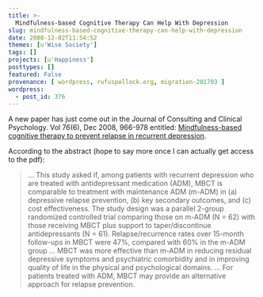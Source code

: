 ```yaml
---
title: >-
  Mindfulness-based Cognitive Therapy Can Help With Depression
slug: mindfulness-based-cognitive-therapy-can-help-with-depression
date: 2008-12-02T11:54:52
themes: [u'Wise Society']
tags: []
projects: [u'Happiness']
posttypes: []
featured: False
provenance: [ wordpress, rufuspollock.org, migration-201703 ]
wordpress:
  - post_id: 376
---
```


A new paper has just come out in the Journal of Consulting and Clinical Psychology. Vol 76(6), Dec 2008, 966-978 entitled: [Mindfulness-based cognitive therapy to prevent relapse in recurrent depression](http://psycnet.apa.org/journals/ccp/76/6/966/).

According to the abstract (hope to say more once I can actually get access to the pdf):

> ... This study asked if, among patients with recurrent depression who are treated with antidepressant medication (ADM), MBCT is comparable to treatment with maintenance ADM (m-ADM) in (a) depressive relapse prevention, (b) key secondary outcomes, and (c) cost effectiveness. The study design was a parallel 2-group randomized controlled trial comparing those on m-ADM (N = 62) with those receiving MBCT plus support to taper/discontinue antidepressants (N = 61). Relapse/recurrence rates over 15-month follow-ups in MBCT were 47%, compared with 60% in the m-ADM group ... MBCT was more effective than m-ADM in reducing residual depressive symptoms and psychiatric comorbidity and in improving quality of life in the physical and psychological domains. ... For patients treated with ADM, MBCT may provide an alternative approach for relapse prevention.

